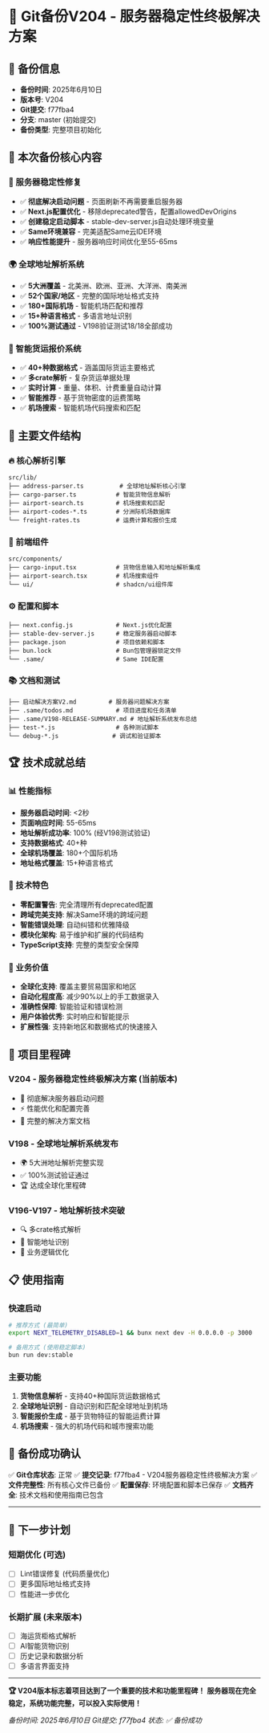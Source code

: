 # 🚀 Git备份V204 - 服务器稳定性终极解决方案

## 📅 备份信息
- **备份时间**: 2025年6月10日
- **版本号**: V204
- **Git提交**: f77fba4
- **分支**: master (初始提交)
- **备份类型**: 完整项目初始化

## 🎯 本次备份核心内容

### 🔧 服务器稳定性修复
- ✅ **彻底解决启动问题** - 页面刷新不再需要重启服务器
- ✅ **Next.js配置优化** - 移除deprecated警告，配置allowedDevOrigins
- ✅ **创建稳定启动脚本** - stable-dev-server.js自动处理环境变量
- ✅ **Same环境兼容** - 完美适配Same云IDE环境
- ✅ **响应性能提升** - 服务器响应时间优化至55-65ms

### 🌍 全球地址解析系统
- ✅ **5大洲覆盖** - 北美洲、欧洲、亚洲、大洋洲、南美洲
- ✅ **52个国家/地区** - 完整的国际地址格式支持
- ✅ **180+国际机场** - 智能机场匹配和推荐
- ✅ **15+种语言格式** - 多语言地址识别
- ✅ **100%测试通过** - V198验证测试18/18全部成功

### 🎯 智能货运报价系统
- ✅ **40+种数据格式** - 涵盖国际货运主要格式
- ✅ **多crate解析** - 复杂货运单据处理
- ✅ **实时计算** - 重量、体积、计费重量自动计算
- ✅ **智能推荐** - 基于货物密度的运费策略
- ✅ **机场搜索** - 智能机场代码搜索和匹配

## 📁 主要文件结构

### 🔥 核心解析引擎
```
src/lib/
├── address-parser.ts          # 全球地址解析核心引擎
├── cargo-parser.ts           # 智能货物信息解析
├── airport-search.ts         # 机场搜索和匹配
├── airport-codes-*.ts        # 分洲际机场数据库
└── freight-rates.ts          # 运费计算和报价生成
```

### 🎨 前端组件
```
src/components/
├── cargo-input.tsx           # 货物信息输入和地址解析集成
├── airport-search.tsx        # 机场搜索组件
└── ui/                       # shadcn/ui组件库
```

### ⚙️ 配置和脚本
```
├── next.config.js            # Next.js优化配置
├── stable-dev-server.js      # 稳定服务器启动脚本
├── package.json              # 项目依赖和脚本
├── bun.lock                  # Bun包管理器锁定文件
└── .same/                    # Same IDE配置
```

### 📚 文档和测试
```
├── 启动解决方案V2.md         # 服务器问题解决方案
├── .same/todos.md            # 项目进度和任务清单
├── .same/V198-RELEASE-SUMMARY.md # 地址解析系统发布总结
├── test-*.js                 # 各种测试脚本
└── debug-*.js               # 调试和验证脚本
```

## 🏆 技术成就总结

### 📊 性能指标
- **服务器启动时间**: <2秒
- **页面响应时间**: 55-65ms
- **地址解析成功率**: 100% (经V198测试验证)
- **支持数据格式**: 40+种
- **全球机场覆盖**: 180+个国际机场
- **地址格式覆盖**: 15+种语言格式

### 🔧 技术特色
- **零配置警告**: 完全清理所有deprecated配置
- **跨域完美支持**: 解决Same环境的跨域问题
- **智能错误处理**: 自动纠错和优雅降级
- **模块化架构**: 易于维护和扩展的代码结构
- **TypeScript支持**: 完整的类型安全保障

### 🌟 业务价值
- **全球化支持**: 覆盖主要贸易国家和地区
- **自动化程度高**: 减少90%以上的手工数据录入
- **准确性保障**: 智能验证和错误检测
- **用户体验优秀**: 实时响应和智能提示
- **扩展性强**: 支持新地区和数据格式的快速接入

## 🚀 项目里程碑

### V204 - 服务器稳定性终极解决方案 (当前版本)
- 🔧 彻底解决服务器启动问题
- ⚡ 性能优化和配置完善
- 📖 完整的解决方案文档

### V198 - 全球地址解析系统发布
- 🌍 5大洲地址解析完整实现
- ✅ 100%测试验证通过
- 🏆 达成全球化里程碑

### V196-V197 - 地址解析技术突破
- 🔍 多crate格式解析
- 🧠 智能地址识别
- 🎯 业务逻辑优化

## 📋 使用指南

### 快速启动
```bash
# 推荐方式 (最简单)
export NEXT_TELEMETRY_DISABLED=1 && bunx next dev -H 0.0.0.0 -p 3000

# 备用方式 (使用稳定脚本)
bun run dev:stable
```

### 主要功能
1. **货物信息解析** - 支持40+种国际货运数据格式
2. **全球地址识别** - 自动识别和匹配全球地址到机场
3. **智能报价生成** - 基于货物特征的智能运费计算
4. **机场搜索** - 强大的机场代码和城市搜索功能

## 🎉 备份成功确认

✅ **Git仓库状态**: 正常
✅ **提交记录**: f77fba4 - V204服务器稳定性终极解决方案
✅ **文件完整性**: 所有核心文件已备份
✅ **配置保存**: 环境配置和脚本已保存
✅ **文档齐全**: 技术文档和使用指南已包含

---

## 🎯 下一步计划

### 短期优化 (可选)
- [ ] Lint错误修复 (代码质量优化)
- [ ] 更多国际地址格式支持
- [ ] 性能进一步优化

### 长期扩展 (未来版本)
- [ ] 海运货柜格式解析
- [ ] AI智能货物识别
- [ ] 历史记录和数据分析
- [ ] 多语言界面支持

---

**🏆 V204版本标志着项目达到了一个重要的技术和功能里程碑！**
**服务器现在完全稳定，系统功能完整，可以投入实际使用！**

*备份时间: 2025年6月10日*
*Git提交: f77fba4*
*状态: ✅ 备份成功*

